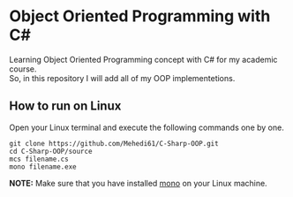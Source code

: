 # Object Oriented Programming with C#
Learning Object Oriented Programming concept with C# for my academic course.    
So, in this repository I will add all of my OOP implementetions.  

## How to run on Linux  

Open your Linux terminal and execute the following commands one by one.  

```
git clone https://github.com/Mehedi61/C-Sharp-OOP.git  
cd C-Sharp-OOP/source  
mcs filename.cs    
mono filename.exe    
```  
**NOTE:** Make sure that you have installed [mono](https://www.mono-project.com/download/stable/#download-lin) on your Linux machine.
